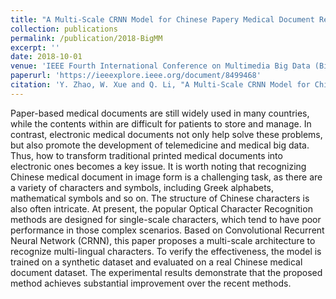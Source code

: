 ```yaml
---
title: "A Multi-Scale CRNN Model for Chinese Papery Medical Document Recognition(Accepted)"
collection: publications
permalink: /publication/2018-BigMM
excerpt: ''
date: 2018-10-01
venue: 'IEEE Fourth International Conference on Multimedia Big Data (BigMM)'
paperurl: 'https://ieeexplore.ieee.org/document/8499468'
citation: 'Y. Zhao, W. Xue and Q. Li, "A Multi-Scale CRNN Model for Chinese Papery Medical Document Recognition," 2018 IEEE Fourth International Conference on Multimedia Big Data (BigMM), Xi'an, 2018, pp. 1-5.'
---
```

Paper-based medical documents are still widely used in many countries, while the contents within are difficult for patients to store and manage. In contrast, electronic medical documents not only help solve these problems, but also promote the development of telemedicine and medical big data. Thus, how to transform traditional printed medical documents into electronic ones becomes a key issue. It is worth noting that recognizing Chinese medical document in image form is a challenging task, as there are a variety of characters and symbols, including Greek alphabets, mathematical symbols and so on. The structure of Chinese characters is also often intricate. At present, the popular Optical Character Recognition methods are designed for single-scale characters, which tend to have poor performance in those complex scenarios. Based on Convolutional Recurrent Neural Network (CRNN), this paper proposes a multi-scale architecture to recognize multi-lingual characters. To verify the effectiveness, the model is trained on a synthetic dataset and evaluated on a real Chinese medical document dataset. The experimental results demonstrate that the proposed method achieves substantial improvement over the recent methods.
